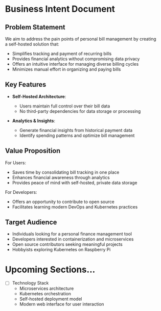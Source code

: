 # Business Intent Document

## Problem Statement
We aim to address the pain points of personal bill management by creating a self-hosted solution that:
- Simplifies tracking and payment of recurring bills
- Provides financial analytics without compromising data privacy
- Offers an intuitive interface for managing diverse billing cycles
- Minimizes manual effort in organizing and paying bills

## Key Features

- **Self-Hosted Architecture**: 
  - Users maintain full control over their bill data
  - No third-party dependencies for data storage or processing
  
- **Analytics & Insights**:
  - Generate financial insights from historical payment data
  - Identify spending patterns and optimize bill management

## Value Proposition

For Users:
- Saves time by consolidating bill tracking in one place
- Enhances financial awareness through analytics
- Provides peace of mind with self-hosted, private data storage

For Developers:
- Offers an opportunity to contribute to open source
- Facilitates learning modern DevOps and Kubernetes practices

## Target Audience

- Individuals looking for a personal finance management tool
- Developers interested in containerization and microservices
- Open source contributors seeking meaningful projects
- Hobbyists exploring Kubernetes on Raspberry Pi

# Upcoming Sections...

- [ ] Technology Stack
  - Microservices architecture
  - Kubernetes orchestration
  - Self-hosted deployment model
  - Modern web interface for user interaction